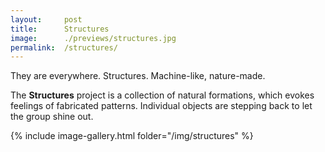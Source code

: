 ```yaml
---
layout:     post
title:      Structures
image:      ./previews/structures.jpg
permalink:  /structures/
---
```


They are everywhere. Structures. Machine-like, nature-made.

The **Structures** project is a collection of natural formations, which evokes feelings of fabricated patterns. Individual objects are stepping back to let the group shine out.

<div class="row">
    <article class="article col col-12 col-t-12">
    {% include image-gallery.html folder="/img/structures" %}
    </article>
</div>
